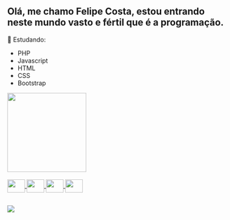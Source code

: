 ## Olá, me chamo Felipe Costa, estou entrando neste mundo vasto e fértil que é a programação.

🌱 Estudando:
- PHP
- Javascript
- HTML
- CSS
- Bootstrap

<div>
  <a href="https://github.com/TrkmCosta">
  <img height="180em" src="https://github-readme-stats.vercel.app/api?username=TrkmCosta&show_icons=true&theme=gruvbox" />
</div>

<div style="display: inline_block"><br>
  <img align="center" height="30" width="40" src="https://cdn.jsdelivr.net/gh/devicons/devicon@latest/icons/css3/css3-original.svg" />
  <img align="center" height="30" width="40" src="https://cdn.jsdelivr.net/gh/devicons/devicon@latest/icons/html5/html5-original.svg" />
  <img align="center" height="30" width="40" src="https://cdn.jsdelivr.net/gh/devicons/devicon@latest/icons/javascript/javascript-original.svg" />
  <img align="center" height="30" width="40" src="https://cdn.jsdelivr.net/gh/devicons/devicon@latest/icons/php/php-original.svg" />

  ##

<div>
<a href="https://www.linkedin.com/in/felipe-costa-dos-santos-3a8043280/" target="_blank"> <img src="https://img.shields.io/badge/LinkedIn-0077B5?style=for-the-badge&logo=linkedin&logoColor=white" target="_blank"></a>
  
</div>
  
    
  



